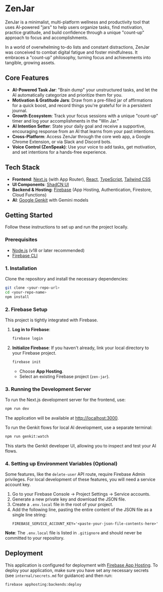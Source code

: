 # ZenJar

ZenJar is a minimalist, multi-platform wellness and productivity tool that uses AI-powered "jars" to help users organize tasks, find motivation, practice gratitude, and build confidence through a unique "count-up" approach to focus and accomplishments.

In a world of overwhelming to-do lists and constant distractions, ZenJar was conceived to combat digital fatigue and foster mindfulness. It embraces a "count-up" philosophy, turning focus and achievements into tangible, growing assets.

## Core Features

- **AI-Powered Task Jar**: "Brain dump" your unstructured tasks, and let the AI automatically categorize and prioritize them for you.
- **Motivation & Gratitude Jars**: Draw from a pre-filled jar of affirmations for a quick boost, and record things you're grateful for in a persistent journal.
- **Growth Ecosystem**: Track your focus sessions with a unique "count-up" timer and log your accomplishments in the "Win Jar."
- **AI Intention Setter**: State your daily goal and receive a supportive, encouraging response from an AI that learns from your past intentions.
- **Cross-Platform**: Access ZenJar through the core web app, a Google Chrome Extension, or via Slack and Discord bots.
- **Voice Control (ZenSpeak)**: Use your voice to add tasks, get motivation, and set intentions for a hands-free experience.

## Tech Stack

- **Frontend**: [Next.js](https://nextjs.org/) (with App Router), [React](https://reactjs.org/), [TypeScript](https://www.typescriptlang.org/), [Tailwind CSS](https://tailwindcss.com/)
- **UI Components**: [ShadCN UI](https://ui.shadcn.com/)
- **Backend & Hosting**: [Firebase](https://firebase.google.com/) (App Hosting, Authentication, Firestore, Cloud Functions)
- **AI**: [Google Genkit](https://firebase.google.com/docs/genkit) with Gemini models

## Getting Started

Follow these instructions to set up and run the project locally.

### Prerequisites

- [Node.js](https://nodejs.org/en/) (v18 or later recommended)
- [Firebase CLI](https://firebase.google.com/docs/cli)

### 1. Installation

Clone the repository and install the necessary dependencies:

```bash
git clone <your-repo-url>
cd <your-repo-name>
npm install
```

### 2. Firebase Setup

This project is tightly integrated with Firebase.

1.  **Log in to Firebase**:
    ```bash
    firebase login
    ```
2.  **Initialize Firebase**: If you haven't already, link your local directory to your Firebase project.
    ```bash
    firebase init
    ```
    - Choose **App Hosting**.
    - Select an existing Firebase project (`zen-jar`).

### 3. Running the Development Server

To run the Next.js development server for the frontend, use:

```bash
npm run dev
```

The application will be available at [http://localhost:3000](http://localhost:3000).

To run the Genkit flows for local AI development, use a separate terminal:

```bash
npm run genkit:watch
```

This starts the Genkit developer UI, allowing you to inspect and test your AI flows.

### 4. Setting up Environment Variables (Optional)

Some features, like the `delete-user` API route, require Firebase Admin privileges. For local development of these features, you will need a service account key.

1.  Go to your Firebase Console -> Project Settings -> Service accounts.
2.  Generate a new private key and download the JSON file.
3.  Create a `.env.local` file in the root of your project.
4.  Add the following line, pasting the entire content of the JSON file as a single line string:
    ```
    FIREBASE_SERVICE_ACCOUNT_KEY='<paste-your-json-file-contents-here>'
    ```

**Note**: The `.env.local` file is listed in `.gitignore` and should never be committed to your repository.

## Deployment

This application is configured for deployment with [Firebase App Hosting](https://firebase.google.com/docs/app-hosting). To deploy your application, make sure you have set any necessary secrets (see `internal/secrets.md` for guidance) and then run:

```bash
firebase apphosting:backends:deploy
```
